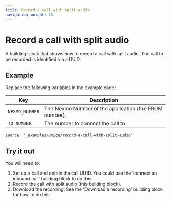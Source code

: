 ```yaml
---
title: Record a call with split audio
navigation_weight: 13
---
```


# Record a call with split audio

A building block that shows how to record a call with split audio. The call
to be recorded is identified via a UUID.

## Example

Replace the following variables in the example code:

Key |	Description
-- | --
`NEXMO_NUMBER` | The Nexmo Number of the application (the FROM number).
`TO_NUMBER` | The number to connect the call to.

```building_blocks
source: '_examples/voice/record-a-call-with-split-audio'
```

## Try it out

You will need to:

1. Set up a call and obtain the call UUID. You could use the 'connect an inbound call' building block to do this.
2. Record the call with split audio (this building block).
3. Download the recording. See the 'Download a recording' building block for how to do this.
